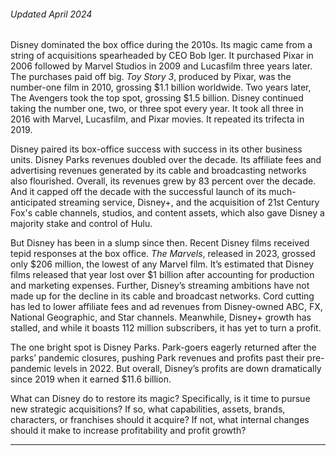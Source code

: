 ###### Updated April 2024

Disney dominated the box office during the 2010s. Its magic came from a string of acquisitions spearheaded by CEO Bob Iger. It purchased Pixar in 2006 followed by Marvel Studios in 2009 and Lucasfilm three years later. The purchases paid off big. _Toy Story 3_, produced by Pixar, was the number-one film in 2010, grossing $1.1 billion worldwide. Two years later, The Avengers took the top spot, grossing $1.5 billion. Disney continued taking the number one, two, or three spot every year. It took all three in 2016 with Marvel, Lucasfilm, and Pixar movies. It repeated its trifecta in 2019. 

Disney paired its box-office success with success in its other business units. Disney Parks revenues doubled over the decade. Its affiliate fees and advertising revenues generated by its cable and broadcasting networks also flourished. Overall, its revenues grew by 83 percent over the decade. And it capped off the decade with the successful launch of its much-anticipated streaming service, Disney+, and the acquisition of 21st Century Fox's cable channels, studios, and content assets, which also gave Disney a majority stake and control of Hulu.

But Disney has been in a slump since then. Recent Disney films received tepid responses at the box office. _The Marvels_, released in 2023, grossed only $206 million, the lowest of any Marvel film. It’s estimated that Disney films released that year lost over $1 billion after accounting for production and marketing expenses. 
Further, Disney’s streaming ambitions have not made up for the decline in its cable and broadcast networks. Cord cutting has led to lower affiliate fees and ad revenues from Disney-owned ABC, FX, National Geographic, and Star channels. Meanwhile, Disney+ growth has stalled, and while it boasts 112 million subscribers, it has yet to turn a profit. 

The one bright spot is Disney Parks. Park-goers eagerly returned after the parks’ pandemic closures, pushing Park revenues and profits past their pre-pandemic levels in 2022. But overall, Disney’s profits are down dramatically since 2019 when it earned $11.6 billion. 

What can Disney do to restore its magic? Specifically, is it time to pursue new strategic acquisitions? If so, what capabilities, assets, brands, characters, or franchises should it acquire? If not, what internal changes should it make to increase profitability and profit growth?

---